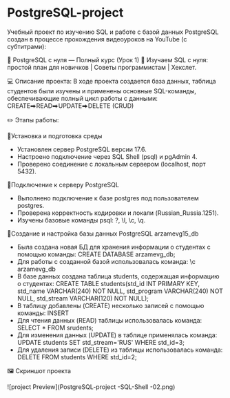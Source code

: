 # PostgreSQL-project
Учебный проект по изучению SQL и работе с базой данных PostgreSQL создан в процессе прохождения видеоуроков на YouTube (с субтитрами):

🎥 PostgreSQL с нуля — Полный курс (Урок 1)
🎥 Изучаем SQL с нуля: простой план для новичков | Советы программистам | Хекслет.

💻 Описание проекта: В ходе проекта создается база данных, таблица студентов были изучены и применены основные SQL-команды, обеспечивающие полный цикл работы с данными: CREATE⮕READ⮕UPDATE⮕DELETE (CRUD)

✏️ Этапы работы:

🔹Установка и подготовка среды
- Установлен сервер PostgreSQL версии 17.6.
- Настроено подключение через SQL Shell (psql) и pgAdmin 4.
- Проверено соединение с локальным сервером (localhost, порт 5432).
  
🔹Подключение к серверу PostgreSQL
- Выполнено подключение к базе postgres под пользователем postgres.
- Проверена корректность кодировки и локали (Russian_Russia.1251).
- Изучены базовые команды psql: ?, \l, \c, \q.

🔹Создание и настройка базы данных PostgreSQL arzamevg15_db
- Была создана новая БД для хранения информации о студентах с помощью команды: CREATE DATABASE arzamevg_db;
- Для работы с созданной базой использовалась команда: \с arzamevg_db
- В базе данных создана таблица students, содержащая информацию о студентах: CREATE TABLE students(std_id INT PRIMARY KEY, std_name VARCHAR(240) NOT NULL, std_program VARCHAR(240) NOT NULL, std_stream VARCHAR(120) NOT NULL);
- В таблицу добавлены (CREATE) несколько записей с помощью команды: INSERT
- Для чтения данных (READ) таблицы использовалась команда: SELECT * FROM srudents;
- Для изменения данных (UPDATE) в таблице применялась команда: UPDATE students SET std_stream='RUS' WHERE std_id=3;
- Для удаления записи (DELETE) из таблицы использовалась команда: DELETE FROM students WHERE std_id=2;

🖼️ Скриншот проекта

![project Preview](PostgreSQL-project -SQL-Shell -02.png)


